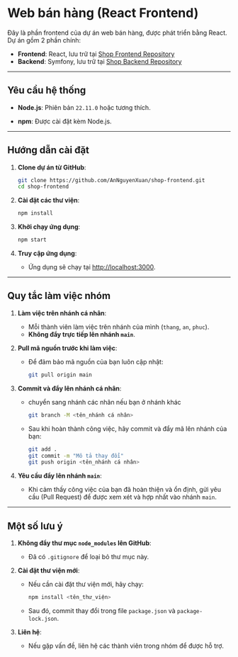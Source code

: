 # Web bán hàng (React Frontend)

Đây là phần frontend của dự án web bán hàng, được phát triển bằng React. Dự án gồm 2 phần chính:

- **Frontend**: React, lưu trữ tại [Shop Frontend Repository](https://github.com/nguyen-huu-thang/shop-frontend.git)
- **Backend**: Symfony, lưu trữ tại [Shop Backend Repository](https://github.com/nguyen-huu-thang/shop-backend.git)

---

## Yêu cầu hệ thống

- **Node.js**: Phiên bản `22.11.0` hoặc tương thích.

- **npm**: Được cài đặt kèm Node.js.

---

## Hướng dẫn cài đặt

1. **Clone dự án từ GitHub**:

   ```bash
   git clone https://github.com/AnNguyenXuan/shop-frontend.git
   cd shop-frontend
   ```

2. **Cài đặt các thư viện**:

   ```bash
   npm install
   ```

3. **Khởi chạy ứng dụng**:

   ```bash
   npm start
   ```

4. **Truy cập ứng dụng**:
   - Ứng dụng sẽ chạy tại [http://localhost:3000](http://localhost:3000).

---

## Quy tắc làm việc nhóm

1. **Làm việc trên nhánh cá nhân**:
   - Mỗi thành viên làm việc trên nhánh của mình (`thang`, `an`, `phuc`).
   - **Không đẩy trực tiếp lên nhánh `main`**.

2. **Pull mã nguồn trước khi làm việc**:
   - Để đảm bảo mã nguồn của bạn luôn cập nhật:

     ```bash
     git pull origin main
     ```

3. **Commit và đẩy lên nhánh cá nhân**:
   - chuyển sang nhánh các nhân nếu bạn ở nhánh khác

      ```bash
      git branch -M <tên_nhánh cá nhân>
      ```

   - Sau khi hoàn thành công việc, hãy commit và đẩy mã lên nhánh của bạn:

     ```bash
     git add .
     git commit -m "Mô tả thay đổi"
     git push origin <tên_nhánh cá nhân>
     ```

4. **Yêu cầu đẩy lên nhánh `main`**:
   - Khi cảm thấy công việc của bạn đã hoàn thiện và ổn định, gửi yêu cầu (Pull Request) để được xem xét và hợp nhất vào nhánh `main`.

---

## Một số lưu ý

1. **Không đẩy thư mục `node_modules` lên GitHub**:
   - Đã có `.gitignore` để loại bỏ thư mục này.

2. **Cài đặt thư viện mới**:
   - Nếu cần cài đặt thư viện mới, hãy chạy:

     ```bash
     npm install <tên_thư_viện>
     ```

   - Sau đó, commit thay đổi trong file `package.json` và `package-lock.json`.

3. **Liên hệ**:
   - Nếu gặp vấn đề, liên hệ các thành viên trong nhóm để được hỗ trợ.
